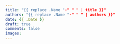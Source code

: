 ```yaml
---
title: "{{ replace .Name "-" " " | title }}"
authors: "{{ replace .Name "-" " " | authors }}"
date: {{ .Date }}
draft: true
comments: false
images:
---
```


